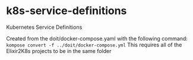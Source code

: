 # k8s-service-definitions
Kubernetes Service Definitions

Created from the doit/docker-compose.yaml with the following command:
`kompose convert -f ../doit/docker-compose.yml`
This requires all of the Elixir2K8s projects to be in the same folder

